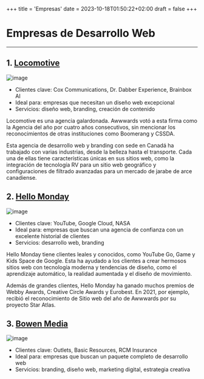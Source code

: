 +++
title = 'Empresas'
date = 2023-10-18T01:50:22+02:00
draft = false
+++

# Empresas de Desarrollo Web

---

## 1. [Locomotive](https://locomotive.ca/en)

![image](https://www.hostinger.es/tutoriales/wp-content/uploads/sites/7/2023/01/sitio-web-de-locomotive.webp)
* Clientes clave: Cox Communications, Dr. Dabber Experience, Brainbox AI
* Ideal para: empresas que necesitan un diseño web excepcional
* Servicios: diseño web, branding, creación de contenido

Locomotive es una agencia galardonada. Awwwards votó a esta firma como la Agencia del año por cuatro años consecutivos, sin mencionar los reconocimientos de otras instituciones como Boomerang y CSSDA.

Esta agencia de desarrollo web y branding con sede en Canadá ha trabajado con varias industrias, desde la belleza hasta el transporte. Cada una de ellas tiene características únicas en sus sitios web, como la integración de tecnología RV para un sitio web geográfico y configuraciones de filtrado avanzadas para un mercado de jarabe de arce canadiense.

## 2. [Hello Monday](https://www.hellomonday.com/)

![image](https://www.hostinger.es/tutoriales/wp-content/uploads/sites/7/2023/01/sitio-web-de-hello-monday.webp)
* Clientes clave: YouTube, Google Cloud, NASA
* Ideal para: empresas que buscan una agencia de confianza con un excelente historial de clientes
* Servicios: desarrollo web, branding

Hello Monday tiene clientes leales y conocidos, como YouTube Go, Game y Kids Space de Google. Esta ha ayudado a los clientes a crear hermosos sitios web con tecnología moderna y tendencias de diseño, como el aprendizaje automático, la realidad aumentada y el diseño de movimiento.

Además de grandes clientes, Hello Monday ha ganado muchos premios de Webby Awards, Creative Circle Awards y Eurobest. En 2021, por ejemplo, recibió el reconocimiento de Sitio web del año de Awwwards por su proyecto Star Atlas.

## 3. [Bowen Media](https://www.bowenmedia.com/)

![image](https://www.hostinger.es/tutoriales/wp-content/uploads/sites/7/2023/01/sitio-web-de-bowen.webp)
* Clientes clave: Outlets, Basic Resources, RCM Insurance
* Ideal para: empresas que buscan un paquete completo de desarrollo web
* Servicios: branding, diseño web, marketing digital, estrategia creativa